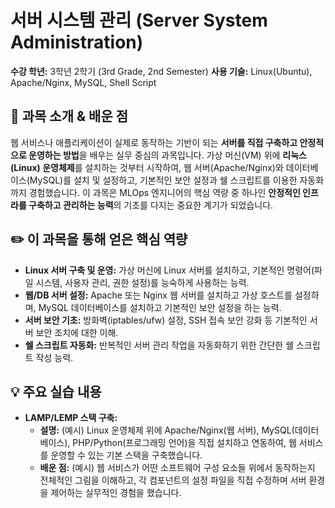 # 서버 시스템 관리 (Server System Administration)

**수강 학년:** 3학년 2학기 (3rd Grade, 2nd Semester)
**사용 기술:** Linux(Ubuntu), Apache/Nginx, MySQL, Shell Script

## 📖 과목 소개 & 배운 점

웹 서비스나 애플리케이션이 실제로 동작하는 기반이 되는 **서버를 직접 구축하고 안정적으로 운영하는 방법**을 배우는 실무 중심의 과목입니다. 가상 머신(VM) 위에 **리눅스(Linux) 운영체제**를 설치하는 것부터 시작하여, 웹 서버(Apache/Nginx)와 데이터베이스(MySQL)를 설치 및 설정하고, 기본적인 보안 설정과 쉘 스크립트를 이용한 자동화까지 경험했습니다. 이 과목은 MLOps 엔지니어의 핵심 역량 중 하나인 **안정적인 인프라를 구축하고 관리하는 능력**의 기초를 다지는 중요한 계기가 되었습니다.

## ✏️ 이 과목을 통해 얻은 핵심 역량

-   **Linux 서버 구축 및 운영:** 가상 머신에 Linux 서버를 설치하고, 기본적인 명령어(파일 시스템, 사용자 관리, 권한 설정)를 능숙하게 사용하는 능력.
-   **웹/DB 서버 설정:** Apache 또는 Nginx 웹 서버를 설치하고 가상 호스트를 설정하며, MySQL 데이터베이스를 설치하고 기본적인 보안 설정을 하는 능력.
-   **서버 보안 기초:** 방화벽(iptables/ufw) 설정, SSH 접속 보안 강화 등 기본적인 서버 보안 조치에 대한 이해.
-   **쉘 스크립트 자동화:** 반복적인 서버 관리 작업을 자동화하기 위한 간단한 쉘 스크립트 작성 능력.

## 💡 주요 실습 내용

-   **LAMP/LEMP 스택 구축:**
    -   **설명:** (예시) Linux 운영체제 위에 Apache/Nginx(웹 서버), MySQL(데이터베이스), PHP/Python(프로그래밍 언어)을 직접 설치하고 연동하여, 웹 서비스를 운영할 수 있는 기본 스택을 구축했습니다.
    -   **배운 점:** (예시) 웹 서비스가 어떤 소프트웨어 구성 요소들 위에서 동작하는지 전체적인 그림을 이해하고, 각 컴포넌트의 설정 파일을 직접 수정하며 서버 환경을 제어하는 실무적인 경험을 했습니다.